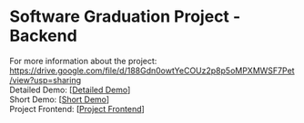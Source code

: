 # Software Graduation Project - Backend

For more information about the project: https://drive.google.com/file/d/188Gdn0owtYeCOUz2p8p5oMPXMWSF7Pet/view?usp=sharing
<br>
Detailed Demo: [[Detailed Demo](https://youtu.be/5kLSP9erV48)]
<br>
Short Demo: [[Short Demo]((https://youtu.be/dY6mmBUxT-w))]
<br>
Project Frontend: [[Project Frontend](https://github.com/KariemAlwazany/GradPortal-Frontend)]
